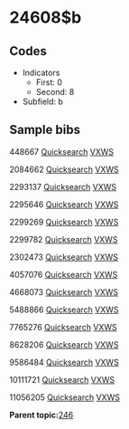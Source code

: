 # 24608$b

## Codes

-   Indicators
    -   First: 0
    -   Second: 8
-   Subfield: b

## Sample bibs

448667 [Quicksearch](https://search.library.yale.edu/catalog/448667) [VXWS](http://prodorbis.library.yale.edu:7014/vxws/GetHoldingsService?bibId=448667)

2084662 [Quicksearch](https://search.library.yale.edu/catalog/2084662) [VXWS](http://prodorbis.library.yale.edu:7014/vxws/GetHoldingsService?bibId=2084662)

2293137 [Quicksearch](https://search.library.yale.edu/catalog/2293137) [VXWS](http://prodorbis.library.yale.edu:7014/vxws/GetHoldingsService?bibId=2293137)

2295646 [Quicksearch](https://search.library.yale.edu/catalog/2295646) [VXWS](http://prodorbis.library.yale.edu:7014/vxws/GetHoldingsService?bibId=2295646)

2299269 [Quicksearch](https://search.library.yale.edu/catalog/2299269) [VXWS](http://prodorbis.library.yale.edu:7014/vxws/GetHoldingsService?bibId=2299269)

2299782 [Quicksearch](https://search.library.yale.edu/catalog/2299782) [VXWS](http://prodorbis.library.yale.edu:7014/vxws/GetHoldingsService?bibId=2299782)

2302473 [Quicksearch](https://search.library.yale.edu/catalog/2302473) [VXWS](http://prodorbis.library.yale.edu:7014/vxws/GetHoldingsService?bibId=2302473)

4057076 [Quicksearch](https://search.library.yale.edu/catalog/4057076) [VXWS](http://prodorbis.library.yale.edu:7014/vxws/GetHoldingsService?bibId=4057076)

4668073 [Quicksearch](https://search.library.yale.edu/catalog/4668073) [VXWS](http://prodorbis.library.yale.edu:7014/vxws/GetHoldingsService?bibId=4668073)

5488866 [Quicksearch](https://search.library.yale.edu/catalog/5488866) [VXWS](http://prodorbis.library.yale.edu:7014/vxws/GetHoldingsService?bibId=5488866)

7765276 [Quicksearch](https://search.library.yale.edu/catalog/7765276) [VXWS](http://prodorbis.library.yale.edu:7014/vxws/GetHoldingsService?bibId=7765276)

8628206 [Quicksearch](https://search.library.yale.edu/catalog/8628206) [VXWS](http://prodorbis.library.yale.edu:7014/vxws/GetHoldingsService?bibId=8628206)

9586484 [Quicksearch](https://search.library.yale.edu/catalog/9586484) [VXWS](http://prodorbis.library.yale.edu:7014/vxws/GetHoldingsService?bibId=9586484)

10111721 [Quicksearch](https://search.library.yale.edu/catalog/10111721) [VXWS](http://prodorbis.library.yale.edu:7014/vxws/GetHoldingsService?bibId=10111721)

11056205 [Quicksearch](https://search.library.yale.edu/catalog/11056205) [VXWS](http://prodorbis.library.yale.edu:7014/vxws/GetHoldingsService?bibId=11056205)

**Parent topic:**[246](../../tags/246/246.md)

